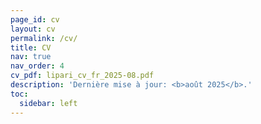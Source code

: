 ```yaml
---
page_id: cv
layout: cv
permalink: /cv/
title: CV
nav: true
nav_order: 4
cv_pdf: lipari_cv_fr_2025-08.pdf
description: 'Dernière mise à jour: <b>août 2025</b>.'
toc:
  sidebar: left
---
```

